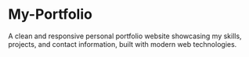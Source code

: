 # My-Portfolio
A  clean and responsive personal portfolio website showcasing my skills, projects, and contact information, built with modern web technologies.
